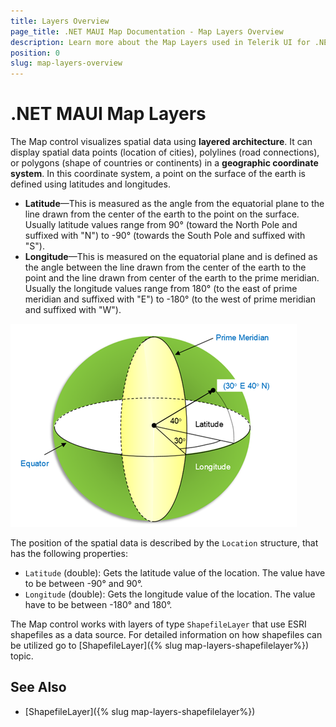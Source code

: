 ```yaml
---
title: Layers Overview
page_title: .NET MAUI Map Documentation - Map Layers Overview
description: Learn more about the Map Layers used in Telerik UI for .NET MAUI Map control.
position: 0
slug: map-layers-overview
---
```


# .NET MAUI Map Layers

The Map control visualizes spatial data using **layered architecture**. It can display spatial data points
(location of cities), polylines (road connections), or polygons (shape of countries or continents) in a **geographic coordinate system**. In this coordinate system, a point on the surface of the earth is defined using latitudes and longitudes.

* **Latitude**&mdash;This is measured as the angle from the equatorial plane to the line drawn from the center of the earth to the point on the surface. Usually latitude values range from 90° (toward the North Pole and suffixed with "N") to -90° (towards the South Pole and suffixed with "S").
* **Longitude**&mdash;This is measured on the equatorial plane and is defined as the angle between the line drawn from the center of the earth to the point and the line drawn from center of the earth to the prime meridian. Usually the longitude values range from 180° (to the east of prime meridian and suffixed with "E") to -180° (to the west of prime meridian and suffixed with "W").

![.NET MAUI Map-Geographic Coordinate System](../images/map-geographiccoordinatesystem.png)

The position of the spatial data is described by the `Location` structure, that has the following properties:

* `Latitude` (double): Gets the latitude value of the location. The value have to be between -90° and 90°.
* `Longitude` (double): Gets the longitude value of the location. The value have to be between -180° and 180°.

The Map control works with layers of type `ShapefileLayer` that use ESRI shapefiles as a data source. For detailed information on how shapefiles can be utilized go to [ShapefileLayer]({% slug map-layers-shapefilelayer%}) topic.

## See Also

- [ShapefileLayer]({% slug map-layers-shapefilelayer%})
